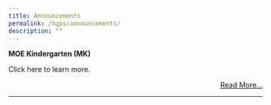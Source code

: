 ```yaml
---
title: Announcements
permalink: /hgps/announcements/
description: ""
---
```


<p><strong>MOE Kindergarten (MK)</strong></p>
<p>Click here to learn more.</p>
<p style="text-align: right;"><a href="/news/moe-kindergarten-mk">Read More...</a></p>
<hr>